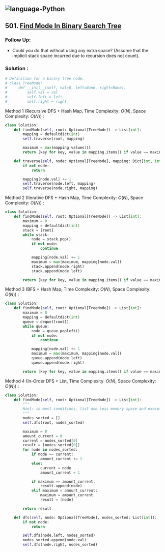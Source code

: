 ![language-Python](https://img.shields.io/badge/%20-Python-ffd43b?style=for-the-badge&logo=PYTHON)
---

## 501. [Find Mode In Binary Search Tree](https://leetcode.com/problems/find-mode-in-binary-search-tree)

### Follow Up:

- Could you do that without using any extra space? (Assume that the implicit stack space incurred due to recursion does not count).

### Solution :

```python
# Definition for a binary tree node.
# class TreeNode:
#     def __init__(self, val=0, left=None, right=None):
#         self.val = val
#         self.left = left
#         self.right = right
```

Method 1 (Recursive DFS + Hash Map, Time Complexity: $O(N)$, Space Complexity: $O(N)$) :
```python
class Solution:
    def findMode(self, root: Optional[TreeNode]) -> List[int]:
        mapping = defaultdict(int)
        self.traverse(root, mapping)

        maximum = max(mapping.values())
        return [key for key, value in mapping.items() if value == maximum]

    def traverse(self, node: Optional[TreeNode], mapping: Dict[int, int]):
        if not node:
            return

        mapping[node.val] += 1
        self.traverse(node.left, mapping)
        self.traverse(node.right, mapping)
```

Method 2 (Iterative DFS + Hash Map, Time Complexity: $O(N)$, Space Complexity: $O(N)$) :
```python
class Solution:
    def findMode(self, root: Optional[TreeNode]) -> List[int]:
        maximum = 0
        mapping = defaultdict(int)
        stack = [root]
        while stack:
            node = stack.pop()
            if not node:
                continue

            mapping[node.val] += 1
            maximum = max(maximum, mapping[node.val])
            stack.append(node.right)
            stack.append(node.left)

        return [key for key, value in mapping.items() if value == maximum]
```

Method 3 (BFS + Hash Map, Time Complexity: $O(N)$, Space Complexity: $O(N)$) :
```python
class Solution:
    def findMode(self, root: Optional[TreeNode]) -> List[int]:
        maximum = 0
        mapping = defaultdict(int)
        queue = deque([root])
        while queue:
            node = queue.popleft()
            if not node:
                continue

            mapping[node.val] += 1
            maximum = max(maximum, mapping[node.val])
            queue.append(node.left)
            queue.append(node.right)

        return [key for key, value in mapping.items() if value == maximum]
```

Method 4 (In-Order DFS + List, Time Complexity: $O(N)$, Space Complexity: $O(N)$) :
```python
class Solution:
    def findMode(self, root: Optional[TreeNode]) -> List[int]:
        """
        Hint: in most conditions, list use less memory space and execution time than hash map
        """
        nodes_sorted = []
        self.dfs(root, nodes_sorted)

        maximum = 0
        amount_current = 0
        current = nodes_sorted[0]
        result = [nodes_sorted[0]]
        for node in nodes_sorted:
            if node == current:
                amount_current += 1
            else:
                current = node
                amount_current = 1

            if maximum == amount_current:
                result.append(node)
            elif maximum < amount_current:
                maximum = amount_current
                result = [node]

        return result

    def dfs(self, node: Optional[TreeNode], nodes_sorted: List[int]):
        if not node:
            return

        self.dfs(node.left, nodes_sorted)
        nodes_sorted.append(node.val)
        self.dfs(node.right, nodes_sorted)
```
